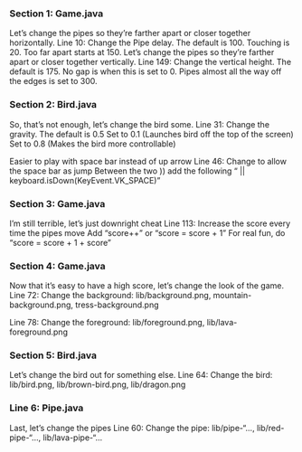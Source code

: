 ### Section 1: Game.java
Let’s change the pipes so they’re farther apart or closer together horizontally.
Line 10: Change the Pipe delay. 
    The default is 100. 
    Touching is 20.
    Too far apart starts at 150.
Let’s change the pipes so they’re farther apart or closer together vertically.
Line 149: Change the vertical height.
    The default is 175.
    No gap is when this is set to 0.
    Pipes almost all the way off the edges is set to 300.

### Section 2: Bird.java
So, that’s not enough, let’s change the bird some.
Line 31: Change the gravity.
    The default is 0.5
    Set to 0.1 (Launches bird off the top of the screen)
    Set to 0.8 (Makes the bird more controllable)

Easier to play with space bar instead of up arrow
Line 46: Change to allow the space bar as jump
    Between the two )) add the following
    “ || keyboard.isDown(KeyEvent.VK_SPACE)”

### Section 3: Game.java
I’m still terrible, let’s just downright cheat
Line 113: Increase the score every time the pipes move
    Add “score++” or “score = score + 1”
For real fun, do “score = score + 1 + score”
### Section 4: Game.java
Now that it’s easy to have a high score, let’s change the look of the game.
Line 72: Change the background: lib/background.png, mountain-background.png, tress-background.png

Line 78: Change the foreground: lib/foreground.png, lib/lava-foreground.png
### Section 5: Bird.java
Let’s change the bird out for something else.
Line 64: Change the bird: lib/bird.png, lib/brown-bird.png, lib/dragon.png
### Line 6: Pipe.java
Last, let’s change the pipes
Line 60: Change the pipe: lib/pipe-“…, lib/red-pipe-“…, lib/lava-pipe-“…




